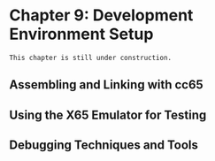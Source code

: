 # Chapter 9: Development Environment Setup

```{note}
This chapter is still under construction.
```

## Assembling and Linking with cc65

## Using the X65 Emulator for Testing

## Debugging Techniques and Tools
